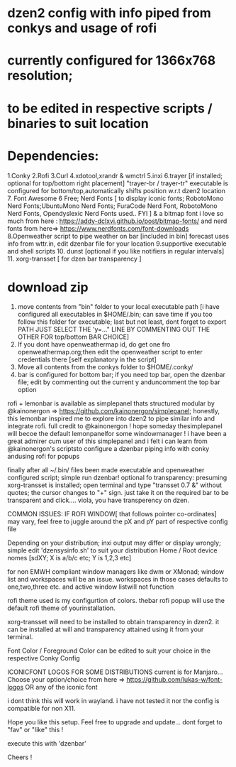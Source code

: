 # dzen2 config with info piped from conkys and usage of rofi
# currently configured for 1366x768 resolution;
# to be edited in respective scripts / binaries to suit location
# Dependencies:
1.Conky
2.Rofi
3.Curl
4.xdotool,xrandr & wmctrl
5.inxi
6.trayer [if installed; optional for top/bottom right placement] "trayer-br / trayer-tr" executable is configured for bottom/top,automatically shifts position w.r.t dzen2 location 
7. Font Awesome 6 Free; Nerd Fonts [ to display iconic fonts; RobotoMono Nerd Fonts;UbuntuMono Nerd Fonts; FuraCode Nerd Font, RobotoMono Nerd Fonts, Opendyslexic Nerd Fonts used.. FYI ] & a bitmap font i love so much from here : https://addy-dclxvi.github.io/post/bitmap-fonts/
and nerd fonts from here=> https://www.nerdfonts.com/font-downloads
8.Openweather script to pipe weather on bar [included in bin]
	forecast uses info from wttr.in, edit dzenbar file for your location
9.supportive executable and shell scripts
10. dunst [optional if you like notifiers in regular intervals]
11. xorg-transset [ for dzen bar transparency ]


# download zip
1. move contents from "bin" folder to your local executable path [i have configured all executables in $HOME/.bin; can save time if you too follow this folder for executable; last but not least, dont forget to export PATH
JUST SELECT THE 'y=..." LINE BY COMMENTING OUT THE OTHER FOR top/bottom BAR CHOICE]
2. If you dont have openweathermap id, do get one fro openweathermap.org;then edit the openweather script to enter credentials there [self explanatory in the script]
3. Move all contents from the conkys folder to $HOME/.conky/
4. bar is configured for bottom bar; if you need top bar, open the dzenbar file; edit by commenting out the current y anduncomment the top bar option

rofi + lemonbar is available as simplepanel thats structured modular by @kainonergon => https://github.com/kainonergon/simplepanel; honestly, this lemonbar inspired me to explore into dzen2 to pipe similar info and integrate rofi. full credit to @kainonergon ! hope someday thesimplepanel will becoe the default lemonpanelfor some windowmanager !
i have been a great admirer cum user of this simplepanel and i felt i can learn from @kainonergon's scriptsto configure a dzenbar piping info with conky andusing rofi for popups

finally after all ~/.bin/ files been made executable and openweather configured script; simple run dzenbar!
optional fo transparency: presuming xorg-transset is installed; open terminal and type "transset 0.7 &" without quotes; the cursor changes to  "+" sign. just take it on the required bar to be transparent and click.... viola, you have transperency on dzen.

COMMON ISSUES:
IF ROFI WINDOW[ that follows pointer co-ordinates] may vary, feel free to juggle around the pX and pY part of respective config file

Depending on your distribution; inxi output may differ or display wrongly; simple edit 'dzensysinfo.sh' to suit your distribution
Home / Root device nomes [sdXY; X is a/b/c etc; Y is 1,2,3 etc]

for non EMWH compliant window managers like dwm or XMonad; window list and workspaces will be an issue. workspaces in those cases defaults to one,two,three etc. and active window listwill not function

rofi theme used is my configurtion of colors. thebar rofi popup will use the default rofi theme of yourinstallation.

xorg-transset will need to be installed to obtain transparency in dzen2. it can be installed at will and transparency attained using it from your terminal.

Font Color / Foreground Color can be edited to suit your choice in the respective Conky Config

ICONICFONT LOGOS FOR SOME DISTRIBUTIONS
current is for Manjaro... Choose your option/choice from here => https://github.com/lukas-w/font-logos OR any of the iconic font

i dont think this will work in wayland. i have not tested it nor the config is compatible for non X11.
 
Hope you like this setup. Feel free to upgrade and update...
dont forget to "fav" or "like" this !

execute this with 'dzenbar'

Cheers !
